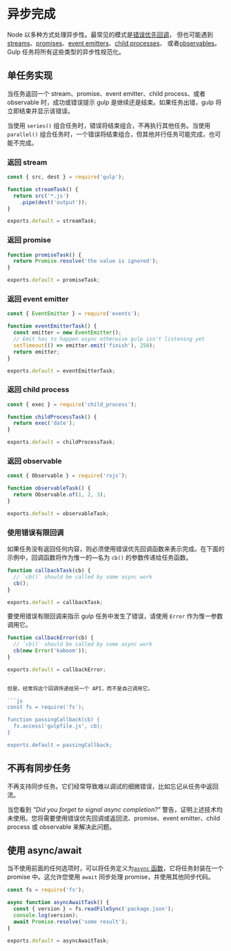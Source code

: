 <!-- front-matter
id: async-completion
title: Async Completion
hide_title: true
sidebar_label: Async Completion
-->

# 异步完成

Node 以多种方式处理异步性。最常见的模式是[错误优先回调][node-api-error-first-callbacks]，
但也可能遇到 [streams][stream-docs]、[promises][promise-docs]、[event emitters][event-emitter-docs]、[child processes][child-process-docs]、
或者[observables][observable-docs]。Gulp 任务将所有这些类型的异步性规范化。

## 单任务实现

当任务返回一个 stream、promise、event emitter、child process、或者 observable 时，成功或错误提示 gulp 是继续还是结束。如果任务出错，gulp 将立即结束并显示该错误。

当使用 `series()` 组合任务时，错误将结束组合，不再执行其他任务。当使用 `parallel()` 组合任务时，一个错误将结束组合，但其他并行任务可能完成，也可能不完成。

### 返回 stream

```js
const { src, dest } = require('gulp');

function streamTask() {
  return src('*.js')
    .pipe(dest('output'));
}

exports.default = streamTask;
```

### 返回 promise

```js
function promiseTask() {
  return Promise.resolve('the value is ignored');
}

exports.default = promiseTask;
```

### 返回 event emitter

```js
const { EventEmitter } = require('events');

function eventEmitterTask() {
  const emitter = new EventEmitter();
  // Emit has to happen async otherwise gulp isn't listening yet
  setTimeout(() => emitter.emit('finish'), 250);
  return emitter;
}

exports.default = eventEmitterTask;
```

### 返回 child process

```js
const { exec } = require('child_process');

function childProcessTask() {
  return exec('date');
}

exports.default = childProcessTask;
```

### 返回 observable

```js
const { Observable } = require('rxjs');

function observableTask() {
  return Observable.of(1, 2, 3);
}

exports.default = observableTask;
```

### 使用错误有限回调

如果任务没有返回任何内容，则必须使用错误优先回调函数来表示完成。在下面的示例中，回调函数将作为惟一的—名为 `cb()` 的参数传递给任务函数。

```js
function callbackTask(cb) {
  // `cb()` should be called by some async work
  cb();
}

exports.default = callbackTask;
```

要使用错误有限回调来指示 gulp 任务中发生了错误，请使用 `Error` 作为惟一参数调用它。

```js
function callbackError(cb) {
  // `cb()` should be called by some async work
  cb(new Error('kaboom'));
}

exports.default = callbackError;
``

但是，经常将这个回调传递给另一个 API，而不是自己调用它。

```js
const fs = require('fs');

function passingCallback(cb) {
  fs.access('gulpfile.js', cb);
}

exports.default = passingCallback;
```

## 不再有同步任务

不再支持同步任务。它们经常导致难以调试的细微错误，比如忘记从任务中返回流。

当您看到 _"Did you forget to signal async completion?"_ 警告，证明上述技术均未使用。您将需要使用错误优先回调或返回流、promise、event emitter、child process 或 observable 来解决此问题。

## 使用 async/await

当不使用前面的任何选项时，可以将任务定义为[`async` 函数][async-await-docs]，它将任务封装在一个 promise 中。这允许您使用 `await` 同步处理 promise，并使用其他同步代码。

```js
const fs = require('fs');

async function asyncAwaitTask() {
  const { version } = fs.readFileSync('package.json');
  console.log(version);
  await Promise.resolve('some result');
}

exports.default = asyncAwaitTask;
```

[node-api-error-first-callbacks]: https://nodejs.org/api/errors.html#errors_error_first_callbacks
[stream-docs]: https://nodejs.org/api/stream.html#stream_stream
[promise-docs]: https://developer.mozilla.org/en-US/docs/Web/JavaScript/Guide/Using_promises
[event-emitter-docs]: https://nodejs.org/api/events.html#events_events
[child-process-docs]: https://nodejs.org/api/child_process.html#child_process_child_process
[observable-docs]: https://github.com/tc39/proposal-observable/blob/master/README.md
[async-await-docs]: https://developers.google.com/web/fundamentals/primers/async-functions
